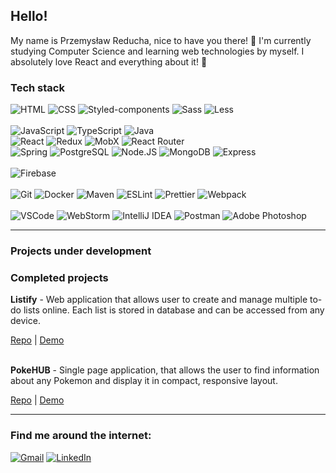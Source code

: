 ## Hello!
My name is Przemysław Reducha, nice to have you there! 👋 I'm currently studying Computer Science and learning web technologies by myself. I absolutely love React and everything about it! 🙂  

### Tech stack
<div>
    <img alt="HTML" src="https://img.shields.io/badge/HTML-orange?logo=html5&logoColor=white&style=flat"/>
    <img alt="CSS" src="https://img.shields.io/badge/CSS-blue?logo=css3&style=flat"/>
    <img alt="Styled-components" src="https://img.shields.io/badge/StyledComponents-pink?logo=Styled-Components&logoColor=white&style=flat"/>
    <img alt='Sass' src="https://img.shields.io/badge/Sass-pink?logo=sass&logoColor=white&style=flat"/>
    <img alt='Less' src="https://img.shields.io/badge/Less-blue?logo=less&logoColor=white&style=flat"/>
</div>
<br/>
<div>
    <img alt="JavaScript" src="https://img.shields.io/badge/JavaScript-yellow?logo=javascript&logoColor=white&style=flat"/>
    <img alt="TypeScript" src="https://img.shields.io/badge/TypeScript-blue?logo=typescript&logoColor=white&style=flat"/>
    <img alt="Java" src="https://img.shields.io/badge/Java-red?logo=java&style=flat"/>
</div>
<div>
    <img alt="React" src="https://img.shields.io/badge/React-black?logo=react&logoColor=white&style=flat"/>
    <img alt="Redux" src="https://img.shields.io/badge/Redux-black?logo=redux&style=flat"/>
    <img alt="MobX" src="https://img.shields.io/badge/Mobx-black?logo=mobx&style=flat"/>
    <img alt="React Router" src="https://img.shields.io/badge/ReactRouter-black?logo=React-Router&logoColor=white&style=flat"/>
</div>
<div>
    <img alt="Spring" src="https://img.shields.io/badge/Spring-green?logo=spring&logoColor=white&style=flat"/>
    <img alt="PostgreSQL" src="https://img.shields.io/badge/PostgreSQL-blue?logo=postgresql&logoColor=white&style=flat"/>
    <img alt='Node.JS' src="https://img.shields.io/badge/Node.JS-green?logo=node.js&logoColor=white&style=flat"/>
    <img alt="MongoDB" src="https://img.shields.io/badge/MongoDB-darkgreen?logo=mongodb&logoColor=white&style=flat"/>
    <img alt="Express" src="https://img.shields.io/badge/Express-gray?style=flat"/>
</div>
<br/>
<div>
    <img alt="Firebase" src="https://img.shields.io/badge/Firebase-orange?logo=firebase&logoColor=white&style=flat"/>
</div>
<br/>
<div>
    <img alt="Git" src="https://img.shields.io/badge/Git-red?logo=git&logoColor=white&style=flat"/>
    <img alt="Docker" src="https://img.shields.io/badge/Docker-blue?logo=docker&logoColor=white&style=flat"/>
    <img alt="Maven" src="https://img.shields.io/badge/Maven-orange?logo=apache-maven&logoColor=white&style=flat"/>
    <img alt="ESLint" src="https://img.shields.io/badge/ESLint-purple?logo=eslint&logoColor=white&style=flat"/>
    <img alt="Prettier" src="https://img.shields.io/badge/Prettier-24292e?logo=prettier&logoColor=white&style=flat"/>
    <img alt="Webpack" src="https://img.shields.io/badge/Webpack-blue?logo=webpack&logoColor=white&style=flat"/>
</div>
<br/>
<div>
    <img alt="VSCode" src="https://img.shields.io/badge/VS Code-blue?logo=Visual-Studio-Code&logoColor=white&style=flat"/>
    <img alt="WebStorm" src="https://img.shields.io/badge/WebStorm-black?logo=webstorm&logoColor=white&style=flat"/>
    <img alt="IntelliJ IDEA" src="https://img.shields.io/badge/IntelliJ-black?logo=intellij-idea&logoColor=white&style=flat"/>
    <img alt="Postman" src="https://img.shields.io/badge/Postman-orange?logo=postman&logoColor=white&style=flat"/>
    <img alt="Adobe Photoshop" src="https://img.shields.io/badge/Photoshop CS-darkblue?logo=Adobe-Photoshop&logoColor=white&style=flat"/>
</div>
<hr/>

### Projects under development



### Completed projects
<strong>Listify</strong> - Web application that allows user to create and manage multiple to-do lists online. Each list is stored in database and can be accessed from any device.

<div>
<a href="https://github.com/ciemekk92/listify">Repo</a> | <a href="https://listify-react.firebaseapp.com/">Demo</a>
</div><br/>

<strong>PokeHUB</strong> - Single page application, that allows the user to find information about any Pokemon and display it in compact, responsive layout.
<div>
<a href="https://github.com/ciemekk92/pokehub_react">Repo</a> | <a href="https://pokehubreact.firebaseapp.com/">Demo</a>
</div>


<hr/>

### Find me around the internet:
<div>
<a href="mailto:przemyslaw.reducha@gmail.com"><img alt="Gmail" src="https://img.shields.io/badge/Gmail-red?style=flat&logo=gmail&logoColor=white"/></a>
<a href="https://www.linkedin.com/in/przemys%C5%82aw-reducha-1b8127125/"><img alt="LinkedIn" src="https://img.shields.io/badge/LinkedIn-blue?style=flat&logo=linkedin&logoColor=white"/></a>
</div>

